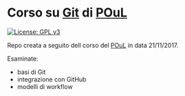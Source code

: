 # Corso su [Git](https://git-scm.com/) di [POuL](https://www.poul.org/)

[![License: GPL v3](https://img.shields.io/badge/License-GPL%20v3-blue.svg)](https://www.gnu.org/licenses/gpl-3.0)

Repo creata a seguito dell corso del [POuL](https://www.poul.org/) in data 21/11/2017.

Esaminate:
- basi di Git
- integrazione con GitHub
- modelli di workflow